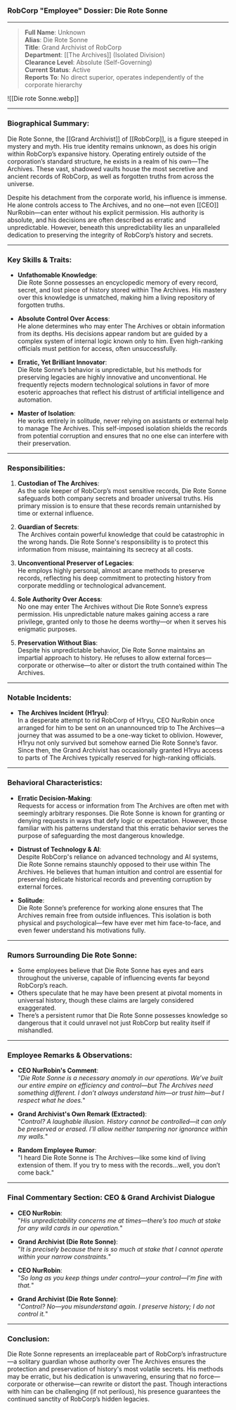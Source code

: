 ### **RobCorp "Employee" Dossier: Die Rote Sonne**

---

>**Full Name**: Unknown  
**Alias**: Die Rote Sonne  
**Title**: Grand Archivist of RobCorp  
 **Department**: [[The Archives]] (Isolated Division)  
**Clearance Level**: Absolute (Self-Governing)  
**Current Status**: Active  
**Reports To**: No direct superior, operates independently of the corporate hierarchy

![[Die rote Sonne.webp]]

---

### **Biographical Summary**:

Die Rote Sonne, the [[Grand Archivist]] of [[RobCorp]], is a figure steeped in mystery and myth. His true identity remains unknown, as does his origin within RobCorp’s expansive history. Operating entirely outside of the corporation’s standard structure, he exists in a realm of his own—The Archives. These vast, shadowed vaults house the most secretive and ancient records of RobCorp, as well as forgotten truths from across the universe.

Despite his detachment from the corporate world, his influence is immense. He alone controls access to The Archives, and no one—not even [[CEO]] NurRobin—can enter without his explicit permission. His authority is absolute, and his decisions are often described as erratic and unpredictable. However, beneath this unpredictability lies an unparalleled dedication to preserving the integrity of RobCorp’s history and secrets.

---

### **Key Skills & Traits**:

- **Unfathomable Knowledge**:  
  Die Rote Sonne possesses an encyclopedic memory of every record, secret, and lost piece of history stored within The Archives. His mastery over this knowledge is unmatched, making him a living repository of forgotten truths.

- **Absolute Control Over Access**:  
  He alone determines who may enter The Archives or obtain information from its depths. His decisions appear random but are guided by a complex system of internal logic known only to him. Even high-ranking officials must petition for access, often unsuccessfully.

- **Erratic, Yet Brilliant Innovator**:  
  Die Rote Sonne’s behavior is unpredictable, but his methods for preserving legacies are highly innovative and unconventional. He frequently rejects modern technological solutions in favor of more esoteric approaches that reflect his distrust of artificial intelligence and automation.

- **Master of Isolation**:  
  He works entirely in solitude, never relying on assistants or external help to manage The Archives. This self-imposed isolation shields the records from potential corruption and ensures that no one else can interfere with their preservation.

---

### **Responsibilities**:

1. **Custodian of The Archives**:  
   As the sole keeper of RobCorp’s most sensitive records, Die Rote Sonne safeguards both company secrets and broader universal truths. His primary mission is to ensure that these records remain untarnished by time or external influence.

2. **Guardian of Secrets**:  
   The Archives contain powerful knowledge that could be catastrophic in the wrong hands. Die Rote Sonne's responsibility is to protect this information from misuse, maintaining its secrecy at all costs.

3. **Unconventional Preserver of Legacies**:  
   He employs highly personal, almost arcane methods to preserve records, reflecting his deep commitment to protecting history from corporate meddling or technological advancement.

4. **Sole Authority Over Access**:  
   No one may enter The Archives without Die Rote Sonne’s express permission. His unpredictable nature makes gaining access a rare privilege, granted only to those he deems worthy—or when it serves his enigmatic purposes.

5. **Preservation Without Bias**:  
   Despite his unpredictable behavior, Die Rote Sonne maintains an impartial approach to history. He refuses to allow external forces—corporate or otherwise—to alter or distort the truth contained within The Archives.

---

### **Notable Incidents**:

- **The Archives Incident (H1ryu)**:  
  In a desperate attempt to rid RobCorp of H1ryu, CEO NurRobin once arranged for him to be sent on an unannounced trip to The Archives—a journey that was assumed to be a one-way ticket to oblivion. However, H1ryu not only survived but somehow earned Die Rote Sonne’s favor. Since then, the Grand Archivist has occasionally granted H1ryu access to parts of The Archives typically reserved for high-ranking officials.

---

### **Behavioral Characteristics**:

- **Erratic Decision-Making**:   
  Requests for access or information from The Archives are often met with seemingly arbitrary responses. Die Rote Sonne is known for granting or denying requests in ways that defy logic or expectation. However, those familiar with his patterns understand that this erratic behavior serves the purpose of safeguarding the most dangerous knowledge.

- **Distrust of Technology & AI**:  
  Despite RobCorp's reliance on advanced technology and AI systems, Die Rote Sonne remains staunchly opposed to their use within The Archives. He believes that human intuition and control are essential for preserving delicate historical records and preventing corruption by external forces.

- **Solitude**:   
  Die Rote Sonne’s preference for working alone ensures that The Archives remain free from outside influences. This isolation is both physical and psychological—few have ever met him face-to-face, and even fewer understand his motivations fully.

---

### **Rumors Surrounding Die Rote Sonne**:

- Some employees believe that Die Rote Sonne has eyes and ears throughout the universe, capable of influencing events far beyond RobCorp’s reach.
- Others speculate that he may have been present at pivotal moments in universal history, though these claims are largely considered exaggerated.
- There’s a persistent rumor that Die Rote Sonne possesses knowledge so dangerous that it could unravel not just RobCorp but reality itself if mishandled.

---

### **Employee Remarks & Observations**:

- **CEO NurRobin's Comment**:  
  "*Die Rote Sonne is a necessary anomaly in our operations. We’ve built our entire empire on efficiency and control—but The Archives need something different. I don’t always understand him—or trust him—but I respect what he does.*"

- **Grand Archivist's Own Remark (Extracted)**:  
  "*Control? A laughable illusion. History cannot be controlled—it can only be preserved or erased. I’ll allow neither tampering nor ignorance within my walls.*"

- **Random Employee Rumor**:  
  "I heard Die Rote Sonne is The Archives—like some kind of living extension of them. If you try to mess with the records…well, you don’t come back."

---

### **Final Commentary Section: CEO & Grand Archivist Dialogue**

- **CEO NurRobin**:  
   "*His unpredictability concerns me at times—there’s too much at stake for any wild cards in our operation.*"

- **Grand Archivist (Die Rote Sonne)**:  
   "*It is precisely because there is so much at stake that I cannot operate within your narrow constraints.*"

- **CEO NurRobin**:  
   "*So long as you keep things under control—your control—I’m fine with that.*"

- **Grand Archivist (Die Rote Sonne)**:  
   "*Control? No—you misunderstand again. I preserve history; I do not control it.*"

--- 

### **Conclusion**:

Die Rote Sonne represents an irreplaceable part of RobCorp’s infrastructure—a solitary guardian whose authority over The Archives ensures the protection and preservation of history's most volatile secrets. His methods may be erratic, but his dedication is unwavering, ensuring that no force—corporate or otherwise—can rewrite or distort the past. Though interactions with him can be challenging (if not perilous), his presence guarantees the continued sanctity of RobCorp’s hidden legacies.

